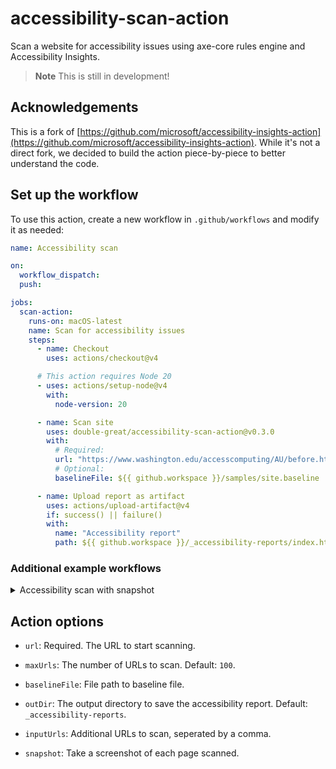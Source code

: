 # accessibility-scan-action

Scan a website for accessibility issues using axe-core rules engine and Accessibility Insights.

> **Note**
> This is still in development!

## Acknowledgements

This is a fork of [https://github.com/microsoft/accessibility-insights-action](https://github.com/microsoft/accessibility-insights-action). While it's not a direct fork, we decided to build the action piece-by-piece to better understand the code.

<!-- START GENERATED DOCUMENTATION -->

## Set up the workflow

To use this action, create a new workflow in `.github/workflows` and modify it as needed:

```yml
name: Accessibility scan

on:
  workflow_dispatch:
  push:

jobs:
  scan-action:
    runs-on: macOS-latest
    name: Scan for accessibility issues
    steps:
      - name: Checkout
        uses: actions/checkout@v4

      # This action requires Node 20
      - uses: actions/setup-node@v4
        with:
          node-version: 20

      - name: Scan site
        uses: double-great/accessibility-scan-action@v0.3.0
        with:
          # Required:
          url: "https://www.washington.edu/accesscomputing/AU/before.html"
          # Optional:
          baselineFile: ${{ github.workspace }}/samples/site.baseline

      - name: Upload report as artifact
        uses: actions/upload-artifact@v4
        if: success() || failure()
        with:
          name: "Accessibility report"
          path: ${{ github.workspace }}/_accessibility-reports/index.html
```

### Additional example workflows

<details>
<summary>Accessibility scan with snapshot</summary>

```yml
name: Accessibility scan with snapshot

on:
  workflow_dispatch:

jobs:
  scan-action:
    runs-on: macOS-latest
    name: Scan for accessibility issues
    steps:
      - name: Checkout
        uses: actions/checkout@v4

      - uses: actions/setup-node@v4
        with:
          node-version: 20

      - name: Scan site
        uses: double-great/accessibility-scan-action@v0.3.0
        with:
          url: "https://www.washington.edu/accesscomputing/AU/before.html"
          snapshot: true

      - name: Upload report and snapshots as artifact
        uses: actions/upload-artifact@v4
        if: success() || failure()
        with:
          name: "Accessibility report with snapshots"
          path: |
            ${{ github.workspace }}/_accessibility-reports/index.html
            ${{ github.workspace }}/_accessibility-reports/key_value_stores/scan-results/*.jpeg
```

</details>

## Action options

- `url`: Required. The URL to start scanning.

- `maxUrls`: The number of URLs to scan. Default: `100`.

- `baselineFile`: File path to baseline file.

- `outDir`: The output directory to save the accessibility report. Default: `_accessibility-reports`.

- `inputUrls`: Additional URLs to scan, seperated by a comma.

- `snapshot`: Take a screenshot of each page scanned.
<!-- END GENERATED DOCUMENTATION -->
